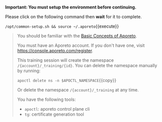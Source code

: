 <!-- do not edit outside of /common-->

**Important: You must setup the environment before continuing.**

Please click on the following command then **wait** for it to complete.

`/opt/common-setup.sh && source ~/.aporeto`{{execute}}

> You should be familiar with the
> [Basic Concepts of Aporeto](https://junon.console.aporeto.com).
>
> You must have an Aporeto account.
> If you don't have one, visit <https://console.aporeto.com/register>.
>
> This training session will create the namespace `/{account}/_training/{id}`.
> You can delete the namespace manually by running:
>
> `apoctl delete ns -n $APOCTL_NAMESPACE`{{copy}}
>
> Or delete the namespace `/{account}/_training` at any time.
>
> You have the following tools:
>
> * `apoctl`: aporeto control plane cli
> * `tg`: certificate generation tool
